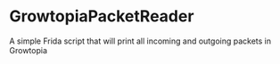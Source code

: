 # GrowtopiaPacketReader
A simple Frida script that will print all incoming and outgoing packets in Growtopia
